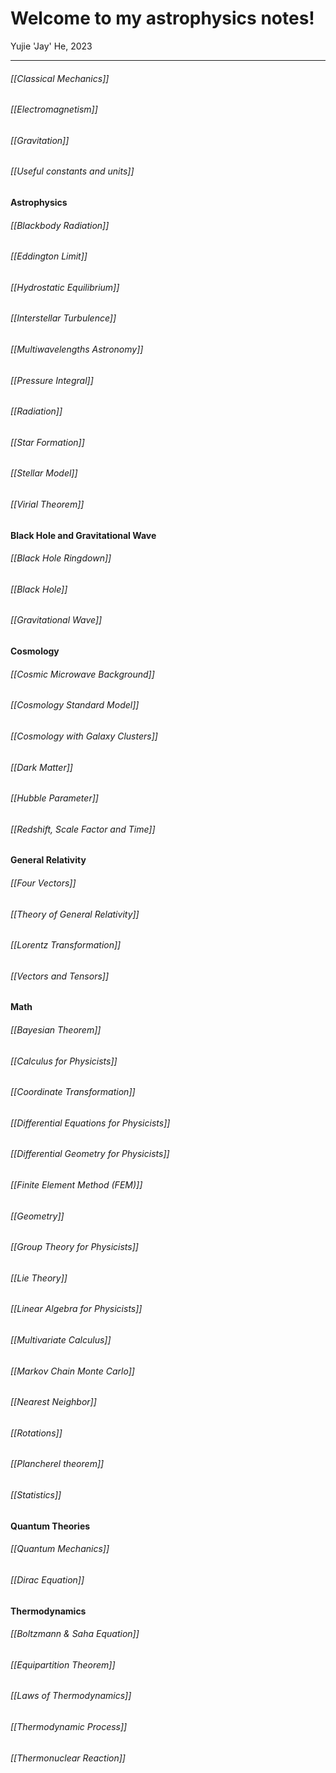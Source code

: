 # Welcome to my astrophysics notes!
Yujie 'Jay' He, 2023
***
###### [[Classical Mechanics]]
###### [[Electromagnetism]]
###### [[Gravitation]]
###### [[Useful constants and units]]
#### Astrophysics
###### [[Blackbody Radiation]]
###### [[Eddington Limit]]
###### [[Hydrostatic Equilibrium]]
###### [[Interstellar Turbulence]]
###### [[Multiwavelengths Astronomy]]
###### [[Pressure Integral]]
###### [[Radiation]]
###### [[Star Formation]]
###### [[Stellar Model]]
###### [[Virial Theorem]]

#### Black Hole and Gravitational Wave
###### [[Black Hole Ringdown]]
###### [[Black Hole]]
###### [[Gravitational Wave]]

#### Cosmology
###### [[Cosmic Microwave Background]]
###### [[Cosmology Standard Model]]
###### [[Cosmology with Galaxy Clusters]]
###### [[Dark Matter]]
###### [[Hubble Parameter]]
###### [[Redshift, Scale Factor and Time]]

#### General Relativity
###### [[Four Vectors]]
###### [[Theory of General Relativity]]
###### [[Lorentz Transformation]]
###### [[Vectors and Tensors]]

#### Math
###### [[Bayesian Theorem]]
###### [[Calculus for Physicists]]
###### [[Coordinate Transformation]]
###### [[Differential Equations for Physicists]]
###### [[Differential Geometry for Physicists]]
###### [[Finite Element Method (FEM)]]
###### [[Geometry]]
###### [[Group Theory for Physicists]]
###### [[Lie Theory]]
###### [[Linear Algebra for Physicists]]
###### [[Multivariate Calculus]]
###### [[Markov Chain Monte Carlo]]
###### [[Nearest Neighbor]]
###### [[Rotations]]
###### [[Plancherel theorem]]
###### [[Statistics]]

#### Quantum Theories
###### [[Quantum Mechanics]]
###### [[Dirac Equation]]

#### Thermodynamics
###### [[Boltzmann & Saha Equation]]
###### [[Equipartition Theorem]]
###### [[Laws of Thermodynamics]]
###### [[Thermodynamic Process]]
###### [[Thermonuclear Reaction]]